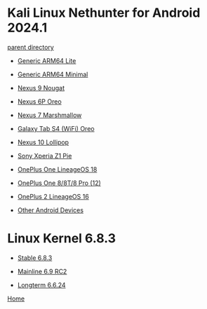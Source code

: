 Kali Linux Nethunter for Android 2024.1
=======================================

[parent directory](/archive)

* [Generic ARM64 Lite](https://www.techspot.com/downloads/downloadnow/7187/?evp=94c8572fd879e4ad84cacb2306e4271a&file=11000)

* [Generic ARM64 Minimal](https://www.techspot.com/downloads/downloadnow/7187/?evp=94c8572fd879e4ad84cacb2306e4271a&file=9515)

* [Nexus 9 Nougat](https://www.techspot.com/downloads/downloadnow/7187/?evp=94c8572fd879e4ad84cacb2306e4271a&file=9517)

* [Nexus 6P Oreo](https://www.techspot.com/downloads/downloadnow/7187/?evp=94c8572fd879e4ad84cacb2306e4271a&file=11001)

* [Nexus 7 Marshmallow](https://www.techspot.com/downloads/downloadnow/7187/?evp=94c8572fd879e4ad84cacb2306e4271a&file=10842)

* [Galaxy Tab S4 (WiFi) Oreo](https://www.techspot.com/downloads/downloadnow/7187/?evp=94c8572fd879e4ad84cacb2306e4271a&file=9519)

* [Nexus 10 Lollipop](https://www.techspot.com/downloads/downloadnow/7187/?evp=94c8572fd879e4ad84cacb2306e4271a&file=9516)

* [Sony Xperia Z1 Pie](https://www.techspot.com/downloads/downloadnow/7187/?evp=94c8572fd879e4ad84cacb2306e4271a&file=11005)

* [OnePlus One LineageOS 18](https://www.techspot.com/downloads/downloadnow/7187/?evp=94c8572fd879e4ad84cacb2306e4271a&file=11002)

* [OnePlus One 8/8T/8 Pro (12)](https://www.techspot.com/downloads/downloadnow/7187/?evp=94c8572fd879e4ad84cacb2306e4271a&file=9520)

* [OnePlus 2 LineageOS 16](https://www.techspot.com/downloads/downloadnow/7187/?evp=94c8572fd879e4ad84cacb2306e4271a&file=11004)

* [Other Android Devices](https://www.techspot.com/downloads/downloadnow/7187/?evp=94c8572fd879e4ad84cacb2306e4271a&file=9522)

Linux Kernel 6.8.3
==================

* [Stable 6.8.3](https://www.techspot.com/downloads/downloadnow/408/?evp=33d0ae0d4a1c3bc28a5105db52bf05b6&file=507)

* [Mainline 6.9 RC2](https://www.techspot.com/downloads/downloadnow/408/?evp=33d0ae0d4a1c3bc28a5105db52bf05b6&file=509)

* [Longterm 6.6.24](https://www.techspot.com/downloads/downloadnow/408/?evp=33d0ae0d4a1c3bc28a5105db52bf05b6&file=508)

[Home](/)
